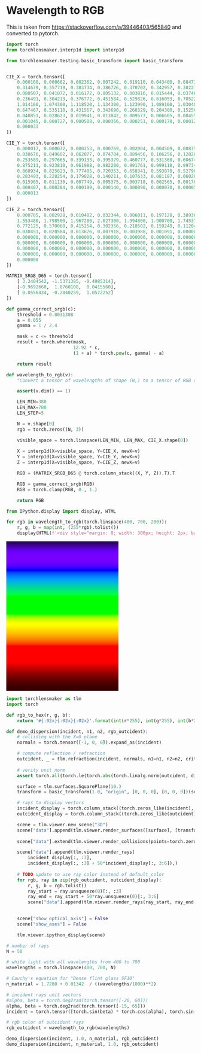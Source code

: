 # Wavelength to RGB

This is taken from https://stackoverflow.com/a/39446403/565840 and converted to pytorch.


```python
import torch
from torchlensmaker.interp1d import interp1d

from torchlensmaker.testing.basic_transform import basic_transform


CIE_X = torch.tensor([
    0.000160, 0.000662, 0.002362, 0.007242, 0.019110, 0.043400, 0.084736, 0.140638, 0.204492, 0.264737,
    0.314679, 0.357719, 0.383734, 0.386726, 0.370702, 0.342957, 0.302273, 0.254085, 0.195618, 0.132349,
    0.080507, 0.041072, 0.016172, 0.005132, 0.003816, 0.015444, 0.037465, 0.071358, 0.117749, 0.172953,
    0.236491, 0.304213, 0.376772, 0.451584, 0.529826, 0.616053, 0.705224, 0.793832, 0.878655, 0.951162,
    1.014160, 1.074300, 1.118520, 1.134300, 1.123990, 1.089100, 1.030480, 0.950740, 0.856297, 0.754930,
    0.647467, 0.535110, 0.431567, 0.343690, 0.268329, 0.204300, 0.152568, 0.112210, 0.081261, 0.057930,
    0.040851, 0.028623, 0.019941, 0.013842, 0.009577, 0.006605, 0.004553, 0.003145, 0.002175, 0.001506,
    0.001045, 0.000727, 0.000508, 0.000356, 0.000251, 0.000178, 0.000126, 0.000090, 0.000065, 0.000046,
    0.000033
])

CIE_Y = torch.tensor([
    0.000017, 0.000072, 0.000253, 0.000769, 0.002004, 0.004509, 0.008756, 0.014456, 0.021391, 0.029497,
    0.038676, 0.049602, 0.062077, 0.074704, 0.089456, 0.106256, 0.128201, 0.152761, 0.185190, 0.219940,
    0.253589, 0.297665, 0.339133, 0.395379, 0.460777, 0.531360, 0.606741, 0.685660, 0.761757, 0.823330,
    0.875211, 0.923810, 0.961988, 0.982200, 0.991761, 0.999110, 0.997340, 0.982380, 0.955552, 0.915175,
    0.868934, 0.825623, 0.777405, 0.720353, 0.658341, 0.593878, 0.527963, 0.461834, 0.398057, 0.339554,
    0.283493, 0.228254, 0.179828, 0.140211, 0.107633, 0.081187, 0.060281, 0.044096, 0.031800, 0.022602,
    0.015905, 0.011130, 0.007749, 0.005375, 0.003718, 0.002565, 0.001768, 0.001222, 0.000846, 0.000586,
    0.000407, 0.000284, 0.000199, 0.000140, 0.000098, 0.000070, 0.000050, 0.000036, 0.000025, 0.000018,
    0.000013
])

CIE_Z = torch.tensor([
    0.000705, 0.002928, 0.010482, 0.032344, 0.086011, 0.197120, 0.389366, 0.656760, 0.972542, 1.282500,
    1.553480, 1.798500, 1.967280, 2.027300, 1.994800, 1.900700, 1.745370, 1.554900, 1.317560, 1.030200,
    0.772125, 0.570060, 0.415254, 0.302356, 0.218502, 0.159249, 0.112044, 0.082248, 0.060709, 0.043050,
    0.030451, 0.020584, 0.013676, 0.007918, 0.003988, 0.001091, 0.000000, 0.000000, 0.000000, 0.000000,
    0.000000, 0.000000, 0.000000, 0.000000, 0.000000, 0.000000, 0.000000, 0.000000, 0.000000, 0.000000,
    0.000000, 0.000000, 0.000000, 0.000000, 0.000000, 0.000000, 0.000000, 0.000000, 0.000000, 0.000000,
    0.000000, 0.000000, 0.000000, 0.000000, 0.000000, 0.000000, 0.000000, 0.000000, 0.000000, 0.000000,
    0.000000, 0.000000, 0.000000, 0.000000, 0.000000, 0.000000, 0.000000, 0.000000, 0.000000, 0.000000,
    0.000000
])

MATRIX_SRGB_D65 = torch.tensor([
    [ 3.2404542, -1.5371385, -0.4985314],
    [-0.9692660,  1.8760108,  0.0415560],
    [ 0.0556434, -0.2040259,  1.0572252]
])

def gamma_correct_srgb(c):
    threshold = 0.0031308
    a = 0.055
    gamma = 1 / 2.4

    mask = c <= threshold
    result = torch.where(mask, 
                         12.92 * c, 
                         (1 + a) * torch.pow(c, gamma) - a)

    return result

def wavelength_to_rgb(v):
    "Convert a tensor of wavelengths of shape (N,) to a tensor of RGB colors of shape (N, 3)"

    assert(v.dim() == 1)

    LEN_MIN=380
    LEN_MAX=780
    LEN_STEP=5

    N = v.shape[0]
    rgb = torch.zeros((N, 3))

    visible_space = torch.linspace(LEN_MIN, LEN_MAX, CIE_X.shape[0])
    
    X = interp1d(X=visible_space, Y=CIE_X, newX=v)
    Y = interp1d(X=visible_space, Y=CIE_Y, newX=v)
    Z = interp1d(X=visible_space, Y=CIE_Z, newX=v)

    RGB = (MATRIX_SRGB_D65 @ torch.column_stack((X, Y, Z)).T).T

    RGB = gamma_correct_srgb(RGB)
    RGB = torch.clamp(RGB, 0., 1.)

    return RGB

```


```python
from IPython.display import display, HTML

for rgb in wavelength_to_rgb(torch.linspace(400, 700, 200)):
    r, g, b = map(int, (255*rgb).tolist())
    display(HTML(f'<div style="margin: 0; width: 300px; height: 2px; background: rgb({r} {g} {b})"></div>'))
```


<div style="margin: 0; width: 300px; height: 2px; background: rgb(33 0 85)"></div>



<div style="margin: 0; width: 300px; height: 2px; background: rgb(40 0 99)"></div>



<div style="margin: 0; width: 300px; height: 2px; background: rgb(46 0 112)"></div>



<div style="margin: 0; width: 300px; height: 2px; background: rgb(51 0 123)"></div>



<div style="margin: 0; width: 300px; height: 2px; background: rgb(57 0 137)"></div>



<div style="margin: 0; width: 300px; height: 2px; background: rgb(64 0 151)"></div>



<div style="margin: 0; width: 300px; height: 2px; background: rgb(69 0 164)"></div>



<div style="margin: 0; width: 300px; height: 2px; background: rgb(75 0 178)"></div>



<div style="margin: 0; width: 300px; height: 2px; background: rgb(81 0 192)"></div>



<div style="margin: 0; width: 300px; height: 2px; background: rgb(86 0 206)"></div>



<div style="margin: 0; width: 300px; height: 2px; background: rgb(91 0 218)"></div>



<div style="margin: 0; width: 300px; height: 2px; background: rgb(96 0 231)"></div>



<div style="margin: 0; width: 300px; height: 2px; background: rgb(100 0 244)"></div>



<div style="margin: 0; width: 300px; height: 2px; background: rgb(105 0 255)"></div>



<div style="margin: 0; width: 300px; height: 2px; background: rgb(108 0 255)"></div>



<div style="margin: 0; width: 300px; height: 2px; background: rgb(111 0 255)"></div>



<div style="margin: 0; width: 300px; height: 2px; background: rgb(113 0 255)"></div>



<div style="margin: 0; width: 300px; height: 2px; background: rgb(116 0 255)"></div>



<div style="margin: 0; width: 300px; height: 2px; background: rgb(117 0 255)"></div>



<div style="margin: 0; width: 300px; height: 2px; background: rgb(118 0 255)"></div>



<div style="margin: 0; width: 300px; height: 2px; background: rgb(119 0 255)"></div>



<div style="margin: 0; width: 300px; height: 2px; background: rgb(119 0 255)"></div>



<div style="margin: 0; width: 300px; height: 2px; background: rgb(119 0 255)"></div>



<div style="margin: 0; width: 300px; height: 2px; background: rgb(119 0 255)"></div>



<div style="margin: 0; width: 300px; height: 2px; background: rgb(118 0 255)"></div>



<div style="margin: 0; width: 300px; height: 2px; background: rgb(116 0 255)"></div>



<div style="margin: 0; width: 300px; height: 2px; background: rgb(114 0 255)"></div>



<div style="margin: 0; width: 300px; height: 2px; background: rgb(111 0 255)"></div>



<div style="margin: 0; width: 300px; height: 2px; background: rgb(107 0 255)"></div>



<div style="margin: 0; width: 300px; height: 2px; background: rgb(103 0 255)"></div>



<div style="margin: 0; width: 300px; height: 2px; background: rgb(99 0 255)"></div>



<div style="margin: 0; width: 300px; height: 2px; background: rgb(92 0 255)"></div>



<div style="margin: 0; width: 300px; height: 2px; background: rgb(84 0 255)"></div>



<div style="margin: 0; width: 300px; height: 2px; background: rgb(75 0 255)"></div>



<div style="margin: 0; width: 300px; height: 2px; background: rgb(64 0 255)"></div>



<div style="margin: 0; width: 300px; height: 2px; background: rgb(49 0 255)"></div>



<div style="margin: 0; width: 300px; height: 2px; background: rgb(26 0 255)"></div>



<div style="margin: 0; width: 300px; height: 2px; background: rgb(0 0 255)"></div>



<div style="margin: 0; width: 300px; height: 2px; background: rgb(0 0 255)"></div>



<div style="margin: 0; width: 300px; height: 2px; background: rgb(0 7 255)"></div>



<div style="margin: 0; width: 300px; height: 2px; background: rgb(0 43 255)"></div>



<div style="margin: 0; width: 300px; height: 2px; background: rgb(0 63 255)"></div>



<div style="margin: 0; width: 300px; height: 2px; background: rgb(0 78 255)"></div>



<div style="margin: 0; width: 300px; height: 2px; background: rgb(0 89 255)"></div>



<div style="margin: 0; width: 300px; height: 2px; background: rgb(0 102 255)"></div>



<div style="margin: 0; width: 300px; height: 2px; background: rgb(0 113 255)"></div>



<div style="margin: 0; width: 300px; height: 2px; background: rgb(0 123 255)"></div>



<div style="margin: 0; width: 300px; height: 2px; background: rgb(0 132 255)"></div>



<div style="margin: 0; width: 300px; height: 2px; background: rgb(0 141 255)"></div>



<div style="margin: 0; width: 300px; height: 2px; background: rgb(0 149 255)"></div>



<div style="margin: 0; width: 300px; height: 2px; background: rgb(0 156 255)"></div>



<div style="margin: 0; width: 300px; height: 2px; background: rgb(0 162 248)"></div>



<div style="margin: 0; width: 300px; height: 2px; background: rgb(0 169 238)"></div>



<div style="margin: 0; width: 300px; height: 2px; background: rgb(0 174 227)"></div>



<div style="margin: 0; width: 300px; height: 2px; background: rgb(0 180 218)"></div>



<div style="margin: 0; width: 300px; height: 2px; background: rgb(0 186 209)"></div>



<div style="margin: 0; width: 300px; height: 2px; background: rgb(0 192 198)"></div>



<div style="margin: 0; width: 300px; height: 2px; background: rgb(0 197 189)"></div>



<div style="margin: 0; width: 300px; height: 2px; background: rgb(0 201 180)"></div>



<div style="margin: 0; width: 300px; height: 2px; background: rgb(0 206 171)"></div>



<div style="margin: 0; width: 300px; height: 2px; background: rgb(0 210 161)"></div>



<div style="margin: 0; width: 300px; height: 2px; background: rgb(0 215 153)"></div>



<div style="margin: 0; width: 300px; height: 2px; background: rgb(0 219 144)"></div>



<div style="margin: 0; width: 300px; height: 2px; background: rgb(0 224 134)"></div>



<div style="margin: 0; width: 300px; height: 2px; background: rgb(0 229 126)"></div>



<div style="margin: 0; width: 300px; height: 2px; background: rgb(0 233 117)"></div>



<div style="margin: 0; width: 300px; height: 2px; background: rgb(0 238 107)"></div>



<div style="margin: 0; width: 300px; height: 2px; background: rgb(0 242 97)"></div>



<div style="margin: 0; width: 300px; height: 2px; background: rgb(0 246 88)"></div>



<div style="margin: 0; width: 300px; height: 2px; background: rgb(0 251 77)"></div>



<div style="margin: 0; width: 300px; height: 2px; background: rgb(0 255 65)"></div>



<div style="margin: 0; width: 300px; height: 2px; background: rgb(0 255 52)"></div>



<div style="margin: 0; width: 300px; height: 2px; background: rgb(0 255 33)"></div>



<div style="margin: 0; width: 300px; height: 2px; background: rgb(0 255 0)"></div>



<div style="margin: 0; width: 300px; height: 2px; background: rgb(0 255 0)"></div>



<div style="margin: 0; width: 300px; height: 2px; background: rgb(0 255 0)"></div>



<div style="margin: 0; width: 300px; height: 2px; background: rgb(0 255 0)"></div>



<div style="margin: 0; width: 300px; height: 2px; background: rgb(0 255 0)"></div>



<div style="margin: 0; width: 300px; height: 2px; background: rgb(0 255 0)"></div>



<div style="margin: 0; width: 300px; height: 2px; background: rgb(0 255 0)"></div>



<div style="margin: 0; width: 300px; height: 2px; background: rgb(0 255 0)"></div>



<div style="margin: 0; width: 300px; height: 2px; background: rgb(0 255 0)"></div>



<div style="margin: 0; width: 300px; height: 2px; background: rgb(0 255 0)"></div>



<div style="margin: 0; width: 300px; height: 2px; background: rgb(0 255 0)"></div>



<div style="margin: 0; width: 300px; height: 2px; background: rgb(0 255 0)"></div>



<div style="margin: 0; width: 300px; height: 2px; background: rgb(0 255 0)"></div>



<div style="margin: 0; width: 300px; height: 2px; background: rgb(0 255 0)"></div>



<div style="margin: 0; width: 300px; height: 2px; background: rgb(0 255 0)"></div>



<div style="margin: 0; width: 300px; height: 2px; background: rgb(0 255 0)"></div>



<div style="margin: 0; width: 300px; height: 2px; background: rgb(0 255 0)"></div>



<div style="margin: 0; width: 300px; height: 2px; background: rgb(0 255 0)"></div>



<div style="margin: 0; width: 300px; height: 2px; background: rgb(0 255 0)"></div>



<div style="margin: 0; width: 300px; height: 2px; background: rgb(0 255 0)"></div>



<div style="margin: 0; width: 300px; height: 2px; background: rgb(0 255 0)"></div>



<div style="margin: 0; width: 300px; height: 2px; background: rgb(0 255 0)"></div>



<div style="margin: 0; width: 300px; height: 2px; background: rgb(0 255 0)"></div>



<div style="margin: 0; width: 300px; height: 2px; background: rgb(0 255 0)"></div>



<div style="margin: 0; width: 300px; height: 2px; background: rgb(23 255 0)"></div>



<div style="margin: 0; width: 300px; height: 2px; background: rgb(80 255 0)"></div>



<div style="margin: 0; width: 300px; height: 2px; background: rgb(109 255 0)"></div>



<div style="margin: 0; width: 300px; height: 2px; background: rgb(132 255 0)"></div>



<div style="margin: 0; width: 300px; height: 2px; background: rgb(151 255 0)"></div>



<div style="margin: 0; width: 300px; height: 2px; background: rgb(168 255 0)"></div>



<div style="margin: 0; width: 300px; height: 2px; background: rgb(183 255 0)"></div>



<div style="margin: 0; width: 300px; height: 2px; background: rgb(197 255 0)"></div>



<div style="margin: 0; width: 300px; height: 2px; background: rgb(211 255 0)"></div>



<div style="margin: 0; width: 300px; height: 2px; background: rgb(223 255 0)"></div>



<div style="margin: 0; width: 300px; height: 2px; background: rgb(235 255 0)"></div>



<div style="margin: 0; width: 300px; height: 2px; background: rgb(246 255 0)"></div>



<div style="margin: 0; width: 300px; height: 2px; background: rgb(255 255 0)"></div>



<div style="margin: 0; width: 300px; height: 2px; background: rgb(255 255 0)"></div>



<div style="margin: 0; width: 300px; height: 2px; background: rgb(255 255 0)"></div>



<div style="margin: 0; width: 300px; height: 2px; background: rgb(255 251 0)"></div>



<div style="margin: 0; width: 300px; height: 2px; background: rgb(255 247 0)"></div>



<div style="margin: 0; width: 300px; height: 2px; background: rgb(255 241 0)"></div>



<div style="margin: 0; width: 300px; height: 2px; background: rgb(255 236 0)"></div>



<div style="margin: 0; width: 300px; height: 2px; background: rgb(255 230 0)"></div>



<div style="margin: 0; width: 300px; height: 2px; background: rgb(255 225 0)"></div>



<div style="margin: 0; width: 300px; height: 2px; background: rgb(255 219 0)"></div>



<div style="margin: 0; width: 300px; height: 2px; background: rgb(255 212 0)"></div>



<div style="margin: 0; width: 300px; height: 2px; background: rgb(255 206 0)"></div>



<div style="margin: 0; width: 300px; height: 2px; background: rgb(255 200 0)"></div>



<div style="margin: 0; width: 300px; height: 2px; background: rgb(255 193 0)"></div>



<div style="margin: 0; width: 300px; height: 2px; background: rgb(255 186 0)"></div>



<div style="margin: 0; width: 300px; height: 2px; background: rgb(255 179 0)"></div>



<div style="margin: 0; width: 300px; height: 2px; background: rgb(255 172 0)"></div>



<div style="margin: 0; width: 300px; height: 2px; background: rgb(255 164 0)"></div>



<div style="margin: 0; width: 300px; height: 2px; background: rgb(255 157 0)"></div>



<div style="margin: 0; width: 300px; height: 2px; background: rgb(255 149 0)"></div>



<div style="margin: 0; width: 300px; height: 2px; background: rgb(255 140 0)"></div>



<div style="margin: 0; width: 300px; height: 2px; background: rgb(255 132 0)"></div>



<div style="margin: 0; width: 300px; height: 2px; background: rgb(255 123 0)"></div>



<div style="margin: 0; width: 300px; height: 2px; background: rgb(255 113 0)"></div>



<div style="margin: 0; width: 300px; height: 2px; background: rgb(255 103 0)"></div>



<div style="margin: 0; width: 300px; height: 2px; background: rgb(255 93 0)"></div>



<div style="margin: 0; width: 300px; height: 2px; background: rgb(255 81 0)"></div>



<div style="margin: 0; width: 300px; height: 2px; background: rgb(255 68 0)"></div>



<div style="margin: 0; width: 300px; height: 2px; background: rgb(255 54 0)"></div>



<div style="margin: 0; width: 300px; height: 2px; background: rgb(255 36 0)"></div>



<div style="margin: 0; width: 300px; height: 2px; background: rgb(255 0 0)"></div>



<div style="margin: 0; width: 300px; height: 2px; background: rgb(255 0 0)"></div>



<div style="margin: 0; width: 300px; height: 2px; background: rgb(255 0 0)"></div>



<div style="margin: 0; width: 300px; height: 2px; background: rgb(255 0 0)"></div>



<div style="margin: 0; width: 300px; height: 2px; background: rgb(255 0 0)"></div>



<div style="margin: 0; width: 300px; height: 2px; background: rgb(255 0 0)"></div>



<div style="margin: 0; width: 300px; height: 2px; background: rgb(255 0 0)"></div>



<div style="margin: 0; width: 300px; height: 2px; background: rgb(255 0 0)"></div>



<div style="margin: 0; width: 300px; height: 2px; background: rgb(255 0 0)"></div>



<div style="margin: 0; width: 300px; height: 2px; background: rgb(255 0 0)"></div>



<div style="margin: 0; width: 300px; height: 2px; background: rgb(255 0 0)"></div>



<div style="margin: 0; width: 300px; height: 2px; background: rgb(255 0 0)"></div>



<div style="margin: 0; width: 300px; height: 2px; background: rgb(255 0 0)"></div>



<div style="margin: 0; width: 300px; height: 2px; background: rgb(255 0 0)"></div>



<div style="margin: 0; width: 300px; height: 2px; background: rgb(255 0 0)"></div>



<div style="margin: 0; width: 300px; height: 2px; background: rgb(255 0 0)"></div>



<div style="margin: 0; width: 300px; height: 2px; background: rgb(255 0 0)"></div>



<div style="margin: 0; width: 300px; height: 2px; background: rgb(255 0 0)"></div>



<div style="margin: 0; width: 300px; height: 2px; background: rgb(255 0 0)"></div>



<div style="margin: 0; width: 300px; height: 2px; background: rgb(255 0 0)"></div>



<div style="margin: 0; width: 300px; height: 2px; background: rgb(255 0 0)"></div>



<div style="margin: 0; width: 300px; height: 2px; background: rgb(255 0 0)"></div>



<div style="margin: 0; width: 300px; height: 2px; background: rgb(255 0 0)"></div>



<div style="margin: 0; width: 300px; height: 2px; background: rgb(247 0 0)"></div>



<div style="margin: 0; width: 300px; height: 2px; background: rgb(239 0 0)"></div>



<div style="margin: 0; width: 300px; height: 2px; background: rgb(232 0 0)"></div>



<div style="margin: 0; width: 300px; height: 2px; background: rgb(224 0 0)"></div>



<div style="margin: 0; width: 300px; height: 2px; background: rgb(217 0 0)"></div>



<div style="margin: 0; width: 300px; height: 2px; background: rgb(210 0 0)"></div>



<div style="margin: 0; width: 300px; height: 2px; background: rgb(202 0 0)"></div>



<div style="margin: 0; width: 300px; height: 2px; background: rgb(194 0 0)"></div>



<div style="margin: 0; width: 300px; height: 2px; background: rgb(187 0 0)"></div>



<div style="margin: 0; width: 300px; height: 2px; background: rgb(180 0 0)"></div>



<div style="margin: 0; width: 300px; height: 2px; background: rgb(173 0 0)"></div>



<div style="margin: 0; width: 300px; height: 2px; background: rgb(166 0 0)"></div>



<div style="margin: 0; width: 300px; height: 2px; background: rgb(160 0 0)"></div>



<div style="margin: 0; width: 300px; height: 2px; background: rgb(153 0 0)"></div>



<div style="margin: 0; width: 300px; height: 2px; background: rgb(146 0 0)"></div>



<div style="margin: 0; width: 300px; height: 2px; background: rgb(140 0 0)"></div>



<div style="margin: 0; width: 300px; height: 2px; background: rgb(134 0 0)"></div>



<div style="margin: 0; width: 300px; height: 2px; background: rgb(128 0 0)"></div>



<div style="margin: 0; width: 300px; height: 2px; background: rgb(122 0 0)"></div>



<div style="margin: 0; width: 300px; height: 2px; background: rgb(117 0 0)"></div>



<div style="margin: 0; width: 300px; height: 2px; background: rgb(111 0 0)"></div>



<div style="margin: 0; width: 300px; height: 2px; background: rgb(106 0 0)"></div>



<div style="margin: 0; width: 300px; height: 2px; background: rgb(101 0 0)"></div>



<div style="margin: 0; width: 300px; height: 2px; background: rgb(96 0 0)"></div>



<div style="margin: 0; width: 300px; height: 2px; background: rgb(91 0 0)"></div>



<div style="margin: 0; width: 300px; height: 2px; background: rgb(87 0 0)"></div>



<div style="margin: 0; width: 300px; height: 2px; background: rgb(82 0 0)"></div>



<div style="margin: 0; width: 300px; height: 2px; background: rgb(77 0 0)"></div>



<div style="margin: 0; width: 300px; height: 2px; background: rgb(74 0 0)"></div>



<div style="margin: 0; width: 300px; height: 2px; background: rgb(70 0 0)"></div>



<div style="margin: 0; width: 300px; height: 2px; background: rgb(66 0 0)"></div>



<div style="margin: 0; width: 300px; height: 2px; background: rgb(62 0 0)"></div>



<div style="margin: 0; width: 300px; height: 2px; background: rgb(59 0 0)"></div>



<div style="margin: 0; width: 300px; height: 2px; background: rgb(56 0 0)"></div>



<div style="margin: 0; width: 300px; height: 2px; background: rgb(52 0 0)"></div>



<div style="margin: 0; width: 300px; height: 2px; background: rgb(50 0 0)"></div>



<div style="margin: 0; width: 300px; height: 2px; background: rgb(47 0 0)"></div>



<div style="margin: 0; width: 300px; height: 2px; background: rgb(44 0 0)"></div>



```python
import torchlensmaker as tlm
import torch

def rgb_to_hex(r, g, b):
    return '#{:02x}{:02x}{:02x}'.format(int(r*255), int(g*255), int(b*255))

def demo_dispersion(incident, n1, n2, rgb_outcident):
    # colliding with the X=0 plane
    normals = torch.tensor([-1, 0, 0]).expand_as(incident)

    # compute reflection / refraction
    outcident, _ = tlm.refraction(incident, normals, n1=n1, n2=n2, critical_angle="reflect")
    
    # verity unit norm
    assert torch.all(torch.le(torch.abs(torch.linalg.norm(outcident, dim=1) - 1.0), 1e-5))

    surface = tlm.surfaces.SquarePlane(10.)
    transform = basic_transform(1.0, "origin", [0, 0, 0], [0, 0, 0])(surface)

    # rays to display vectors
    incident_display = torch.column_stack((torch.zeros_like(incident), -incident))
    outcident_display = torch.column_stack((torch.zeros_like(outcident), outcident))

    scene = tlm.viewer.new_scene("3D")
    scene["data"].append(tlm.viewer.render_surfaces([surface], [transform], dim=3))
    
    scene["data"].extend(tlm.viewer.render_collisions(points=torch.zeros((1, 3)), normals=[normals[0, :]]))

    scene["data"].append(tlm.viewer.render_rays(
        incident_display[:, :3],
        incident_display[:, :3] + 50*incident_display[:, 3:6]),)
    
    # TODO update to use ray color instead of default_color
    for rgb, ray in zip(rgb_outcident, outcident_display):
        r, g, b = rgb.tolist()
        ray_start = ray.unsqueeze(0)[:, :3]
        ray_end = ray_start + 50*ray.unsqueeze(0)[:, 3:6]
        scene["data"].append(tlm.viewer.render_rays(ray_start, ray_end, default_color=rgb_to_hex(r, g, b)))
        

    scene["show_optical_axis"] = False
    scene["show_axes"] = False

    tlm.viewer.ipython_display(scene)

# number of rays
N = 50

# white light with all wavelengths from 400 to 700
wavelengths = torch.linspace(400, 700, N)

# Cauchy's equation for "Dense flint glass SF10"
n_material = 1.7280 + 0.01342  / ((wavelengths/1000)**2)

# incident rays unit vectors
#alpha, beta = torch.deg2rad(torch.tensor([-20, 60]))
alpha, beta = torch.deg2rad(torch.tensor([-15, 65]))
incident = torch.tensor([torch.sin(beta) * torch.cos(alpha), torch.sin(beta) * torch.sin(alpha), torch.cos(beta)]).expand((N, -1))

# rgb color of outcident rays
rgb_outcident = wavelength_to_rgb(wavelengths)

demo_dispersion(incident, 1.0, n_material, rgb_outcident)
demo_dispersion(incident, n_material, 1.0, rgb_outcident)
```


<div data-jp-suppress-context-menu id='tlmviewer-d387c75d' class='tlmviewer' style='width: 100%; aspect-ratio: 16 / 9;'></div><script type='module'>async function importtlm() {
    try {
        return await import("/tlmviewer.js");
    } catch (error) {
        console.log("error", error);
        return await import("/files/test_notebooks/tlmviewer.js");
    }
}

const module = await importtlm();
const tlmviewer = module.tlmviewer;

const data = '{"mode": "3D", "camera": "orthographic", "data": [{"type": "surfaces", "data": [{"matrix": [[1.0, 0.0, 0.0, 0.0], [0.0, 1.0, 0.0, 0.0], [0.0, 0.0, 1.0, 0.0], [0.0, 0.0, 0.0, 1.0]], "samples": [[0.0, 0.0], [0.0, 0.0714249238371849], [0.0, 0.1428498476743698], [0.0, 0.21427476406097412], [0.0, 0.2856996953487396], [0.0, 0.3571246266365051], [0.0, 0.42854952812194824], [0.0, 0.49997445940971375], [0.0, 0.5713993906974792], [0.0, 0.6428242921829224], [0.0, 0.7142492532730103], [0.0, 0.7856741547584534], [0.0, 0.8570990562438965], [0.0, 0.9285240173339844], [0.0, 0.9999489188194275], [0.0, 1.0713738203048706], [0.0, 1.1427987813949585], [0.0, 1.2142237424850464], [0.0, 1.2856485843658447], [0.0, 1.3570735454559326], [0.0, 1.4284985065460205], [0.0, 1.4999233484268188], [0.0, 1.5713483095169067], [0.0, 1.6427732706069946], [0.0, 1.714198112487793], [0.0, 1.7856230735778809], [0.0, 1.8570480346679688], [0.0, 1.9284729957580566], [0.0, 1.999897837638855], [0.0, 2.0713226795196533], [0.0, 2.142747640609741], [0.0, 2.214172601699829], [0.0, 2.285597562789917], [0.0, 2.357022523880005], [0.0, 2.4284474849700928], [0.0, 2.4998724460601807], [0.0, 2.5712971687316895], [0.0, 2.6427221298217773], [0.0, 2.7141470909118652], [0.0, 2.785572052001953], [0.0, 2.856997013092041], [0.0, 2.928421974182129], [0.0, 2.9998466968536377], [0.0, 3.0712716579437256], [0.0, 3.1426966190338135], [0.0, 3.2141215801239014], [0.0, 3.2855465412139893], [0.0, 3.356971502304077], [0.0, 3.428396224975586], [0.0, 3.499821186065674], [0.0, 3.57124662399292], [0.0, 3.642671585083008], [0.0, 3.7140963077545166], [0.0, 3.7855212688446045], [0.0, 3.8569462299346924], [0.0, 3.9283711910247803], [0.0, 3.999796152114868], [0.0, 4.071220874786377], [0.0, 4.142645835876465], [0.0, 4.214070796966553], [0.0, 4.285495758056641], [0.0, 4.3569207191467285], [0.0, 4.428345680236816], [0.0, 4.499770641326904], [0.0, 4.571195602416992], [0.0, 4.64262056350708], [0.0, 4.714045524597168], [0.0, 4.785470008850098], [0.0, 4.8568949699401855], [0.0, 4.928319931030273], [0.0, 4.999744892120361], [0.0, 5.071169853210449], [0.0, 5.142594814300537], [0.0, 5.214019775390625], [0.0, 5.285444736480713], [0.0, 5.356869697570801], [0.0, 5.428294658660889], [0.0, 5.499719619750977], [0.0, 5.5711445808410645], [0.0, 5.642569541931152], [0.0, 5.713994026184082], [0.0, 5.78541898727417], [0.0, 5.856843948364258], [0.0, 5.928268909454346], [0.0, 5.999693870544434], [0.0, 6.0711188316345215], [0.0, 6.142543792724609], [0.0, 6.213968753814697], [0.0, 6.285393714904785], [0.0, 6.356818675994873], [0.0, 6.428243637084961], [0.0, 6.499668598175049], [0.0, 6.571093559265137], [0.0, 6.642518043518066], [0.0, 6.713943004608154], [0.0, 6.785367965698242], [0.0, 6.85679292678833], [0.0, 6.928217887878418], [0.0, 6.999642848968506], [0.0, 7.071067810058594]], "clip_planes": [[0.0, -1.0, 0.0, 5.0], [0.0, 1.0, 0.0, 5.0], [0.0, 0.0, -1.0, 5.0], [0.0, 0.0, 1.0, 5.0]]}]}, {"type": "points", "data": [[0.0, 0.0, 0.0]], "color": "#ff0000"}, {"type": "arrows", "data": [[-1, 0, 0, 0.0, 0.0, 0.0, 1.0]]}, {"type": "rays", "points": [[0.0, 0.0, 0.0, -43.771305084228516, 11.728486061096191, -21.13091278076172], [0.0, 0.0, 0.0, -43.771305084228516, 11.728486061096191, -21.13091278076172], [0.0, 0.0, 0.0, -43.771305084228516, 11.728486061096191, -21.13091278076172], [0.0, 0.0, 0.0, -43.771305084228516, 11.728486061096191, -21.13091278076172], [0.0, 0.0, 0.0, -43.771305084228516, 11.728486061096191, -21.13091278076172], [0.0, 0.0, 0.0, -43.771305084228516, 11.728486061096191, -21.13091278076172], [0.0, 0.0, 0.0, -43.771305084228516, 11.728486061096191, -21.13091278076172], [0.0, 0.0, 0.0, -43.771305084228516, 11.728486061096191, -21.13091278076172], [0.0, 0.0, 0.0, -43.771305084228516, 11.728486061096191, -21.13091278076172], [0.0, 0.0, 0.0, -43.771305084228516, 11.728486061096191, -21.13091278076172], [0.0, 0.0, 0.0, -43.771305084228516, 11.728486061096191, -21.13091278076172], [0.0, 0.0, 0.0, -43.771305084228516, 11.728486061096191, -21.13091278076172], [0.0, 0.0, 0.0, -43.771305084228516, 11.728486061096191, -21.13091278076172], [0.0, 0.0, 0.0, -43.771305084228516, 11.728486061096191, -21.13091278076172], [0.0, 0.0, 0.0, -43.771305084228516, 11.728486061096191, -21.13091278076172], [0.0, 0.0, 0.0, -43.771305084228516, 11.728486061096191, -21.13091278076172], [0.0, 0.0, 0.0, -43.771305084228516, 11.728486061096191, -21.13091278076172], [0.0, 0.0, 0.0, -43.771305084228516, 11.728486061096191, -21.13091278076172], [0.0, 0.0, 0.0, -43.771305084228516, 11.728486061096191, -21.13091278076172], [0.0, 0.0, 0.0, -43.771305084228516, 11.728486061096191, -21.13091278076172], [0.0, 0.0, 0.0, -43.771305084228516, 11.728486061096191, -21.13091278076172], [0.0, 0.0, 0.0, -43.771305084228516, 11.728486061096191, -21.13091278076172], [0.0, 0.0, 0.0, -43.771305084228516, 11.728486061096191, -21.13091278076172], [0.0, 0.0, 0.0, -43.771305084228516, 11.728486061096191, -21.13091278076172], [0.0, 0.0, 0.0, -43.771305084228516, 11.728486061096191, -21.13091278076172], [0.0, 0.0, 0.0, -43.771305084228516, 11.728486061096191, -21.13091278076172], [0.0, 0.0, 0.0, -43.771305084228516, 11.728486061096191, -21.13091278076172], [0.0, 0.0, 0.0, -43.771305084228516, 11.728486061096191, -21.13091278076172], [0.0, 0.0, 0.0, -43.771305084228516, 11.728486061096191, -21.13091278076172], [0.0, 0.0, 0.0, -43.771305084228516, 11.728486061096191, -21.13091278076172], [0.0, 0.0, 0.0, -43.771305084228516, 11.728486061096191, -21.13091278076172], [0.0, 0.0, 0.0, -43.771305084228516, 11.728486061096191, -21.13091278076172], [0.0, 0.0, 0.0, -43.771305084228516, 11.728486061096191, -21.13091278076172], [0.0, 0.0, 0.0, -43.771305084228516, 11.728486061096191, -21.13091278076172], [0.0, 0.0, 0.0, -43.771305084228516, 11.728486061096191, -21.13091278076172], [0.0, 0.0, 0.0, -43.771305084228516, 11.728486061096191, -21.13091278076172], [0.0, 0.0, 0.0, -43.771305084228516, 11.728486061096191, -21.13091278076172], [0.0, 0.0, 0.0, -43.771305084228516, 11.728486061096191, -21.13091278076172], [0.0, 0.0, 0.0, -43.771305084228516, 11.728486061096191, -21.13091278076172], [0.0, 0.0, 0.0, -43.771305084228516, 11.728486061096191, -21.13091278076172], [0.0, 0.0, 0.0, -43.771305084228516, 11.728486061096191, -21.13091278076172], [0.0, 0.0, 0.0, -43.771305084228516, 11.728486061096191, -21.13091278076172], [0.0, 0.0, 0.0, -43.771305084228516, 11.728486061096191, -21.13091278076172], [0.0, 0.0, 0.0, -43.771305084228516, 11.728486061096191, -21.13091278076172], [0.0, 0.0, 0.0, -43.771305084228516, 11.728486061096191, -21.13091278076172], [0.0, 0.0, 0.0, -43.771305084228516, 11.728486061096191, -21.13091278076172], [0.0, 0.0, 0.0, -43.771305084228516, 11.728486061096191, -21.13091278076172], [0.0, 0.0, 0.0, -43.771305084228516, 11.728486061096191, -21.13091278076172], [0.0, 0.0, 0.0, -43.771305084228516, 11.728486061096191, -21.13091278076172], [0.0, 0.0, 0.0, -43.771305084228516, 11.728486061096191, -21.13091278076172]], "color": "#ffa724", "variables": {}, "domain": {}}, {"type": "rays", "points": [[0.0, 0.0, 0.0, 48.188026428222656, -6.473121166229248, 11.662455558776855]], "color": "#210055", "variables": {}, "domain": {}}, {"type": "rays", "points": [[0.0, 0.0, 0.0, 48.18290328979492, -6.482099533081055, 11.678632736206055]], "color": "#3a008a", "variables": {}, "domain": {}}, {"type": "rays", "points": [[0.0, 0.0, 0.0, 48.177982330322266, -6.490705966949463, 11.694136619567871]], "color": "#5200c2", "variables": {}, "domain": {}}, {"type": "rays", "points": [[0.0, 0.0, 0.0, 48.173255920410156, -6.498956680297852, 11.709003448486328]], "color": "#6500f6", "variables": {}, "domain": {}}, {"type": "rays", "points": [[0.0, 0.0, 0.0, 48.16872024536133, -6.5068745613098145, 11.723268508911133]], "color": "#7200ff", "variables": {}, "domain": {}}, {"type": "rays", "points": [[0.0, 0.0, 0.0, 48.16436004638672, -6.514473915100098, 11.736960411071777]], "color": "#7700ff", "variables": {}, "domain": {}}, {"type": "rays", "points": [[0.0, 0.0, 0.0, 48.16016387939453, -6.521773338317871, 11.750110626220703]], "color": "#7500ff", "variables": {}, "domain": {}}, {"type": "rays", "points": [[0.0, 0.0, 0.0, 48.156131744384766, -6.528787136077881, 11.762747764587402]], "color": "#6a00ff", "variables": {}, "domain": {}}, {"type": "rays", "points": [[0.0, 0.0, 0.0, 48.15224838256836, -6.535530090332031, 11.774895668029785]], "color": "#5000ff", "variables": {}, "domain": {}}, {"type": "rays", "points": [[0.0, 0.0, 0.0, 48.14850616455078, -6.54201602935791, 11.786581993103027]], "color": "#0000ff", "variables": {}, "domain": {}}, {"type": "rays", "points": [[0.0, 0.0, 0.0, 48.14490509033203, -6.5482563972473145, 11.79782485961914]], "color": "#0038ff", "variables": {}, "domain": {}}, {"type": "rays", "points": [[0.0, 0.0, 0.0, 48.14143371582031, -6.55426549911499, 11.808650970458984]], "color": "#006dff", "variables": {}, "domain": {}}, {"type": "rays", "points": [[0.0, 0.0, 0.0, 48.138084411621094, -6.560053825378418, 11.819079399108887]], "color": "#0093ff", "variables": {}, "domain": {}}, {"type": "rays", "points": [[0.0, 0.0, 0.0, 48.13485336303711, -6.5656304359436035, 11.82912826538086]], "color": "#00ade6", "variables": {}, "domain": {}}, {"type": "rays", "points": [[0.0, 0.0, 0.0, 48.13174057006836, -6.57100772857666, 11.838814735412598]], "color": "#00c4be", "variables": {}, "domain": {}}, {"type": "rays", "points": [[0.0, 0.0, 0.0, 48.12873458862305, -6.576192378997803, 11.848155975341797]], "color": "#00d699", "variables": {}, "domain": {}}, {"type": "rays", "points": [[0.0, 0.0, 0.0, 48.125831604003906, -6.581196308135986, 11.857171058654785]], "color": "#00e975", "variables": {}, "domain": {}}, {"type": "rays", "points": [[0.0, 0.0, 0.0, 48.123023986816406, -6.586024761199951, 11.865870475769043]], "color": "#00fb4d", "variables": {}, "domain": {}}, {"type": "rays", "points": [[0.0, 0.0, 0.0, 48.12031555175781, -6.590688228607178, 11.874272346496582]], "color": "#00ff00", "variables": {}, "domain": {}}, {"type": "rays", "points": [[0.0, 0.0, 0.0, 48.11769485473633, -6.595192909240723, 11.8823881149292]], "color": "#00ff00", "variables": {}, "domain": {}}, {"type": "rays", "points": [[0.0, 0.0, 0.0, 48.11515808105469, -6.599544525146484, 11.890230178833008]], "color": "#00ff00", "variables": {}, "domain": {}}, {"type": "rays", "points": [[0.0, 0.0, 0.0, 48.112709045410156, -6.603753566741943, 11.897811889648438]], "color": "#00ff00", "variables": {}, "domain": {}}, {"type": "rays", "points": [[0.0, 0.0, 0.0, 48.11033630371094, -6.607822418212891, 11.905143737792969]], "color": "#00ff00", "variables": {}, "domain": {}}, {"type": "rays", "points": [[0.0, 0.0, 0.0, 48.10803985595703, -6.611758232116699, 11.912235260009766]], "color": "#00ff00", "variables": {}, "domain": {}}, {"type": "rays", "points": [[0.0, 0.0, 0.0, 48.10581588745117, -6.615568161010742, 11.919097900390625]], "color": "#3aff00", "variables": {}, "domain": {}}, {"type": "rays", "points": [[0.0, 0.0, 0.0, 48.103660583496094, -6.619255065917969, 11.925742149353027]], "color": "#a0ff00", "variables": {}, "domain": {}}, {"type": "rays", "points": [[0.0, 0.0, 0.0, 48.1015739440918, -6.622827053070068, 11.93217658996582]], "color": "#daff00", "variables": {}, "domain": {}}, {"type": "rays", "points": [[0.0, 0.0, 0.0, 48.099552154541016, -6.626286506652832, 11.938409805297852]], "color": "#ffff00", "variables": {}, "domain": {}}, {"type": "rays", "points": [[0.0, 0.0, 0.0, 48.097591400146484, -6.629639148712158, 11.944450378417969]], "color": "#fff300", "variables": {}, "domain": {}}, {"type": "rays", "points": [[0.0, 0.0, 0.0, 48.09568786621094, -6.632889270782471, 11.950304985046387]], "color": "#ffdc00", "variables": {}, "domain": {}}, {"type": "rays", "points": [[0.0, 0.0, 0.0, 48.093841552734375, -6.6360392570495605, 11.955981254577637]], "color": "#ffc200", "variables": {}, "domain": {}}, {"type": "rays", "points": [[0.0, 0.0, 0.0, 48.09204864501953, -6.639095306396484, 11.961487770080566]], "color": "#ffa500", "variables": {}, "domain": {}}, {"type": "rays", "points": [[0.0, 0.0, 0.0, 48.09031295776367, -6.642061233520508, 11.96683120727539]], "color": "#ff8400", "variables": {}, "domain": {}}, {"type": "rays", "points": [[0.0, 0.0, 0.0, 48.088623046875, -6.644938945770264, 11.972016334533691]], "color": "#ff5d00", "variables": {}, "domain": {}}, {"type": "rays", "points": [[0.0, 0.0, 0.0, 48.08698272705078, -6.647732734680176, 11.977048873901367]], "color": "#ff2200", "variables": {}, "domain": {}}, {"type": "rays", "points": [[0.0, 0.0, 0.0, 48.085391998291016, -6.650444984436035, 11.981935501098633]], "color": "#ff0000", "variables": {}, "domain": {}}, {"type": "rays", "points": [[0.0, 0.0, 0.0, 48.08384323120117, -6.653080940246582, 11.986682891845703]], "color": "#ff0000", "variables": {}, "domain": {}}, {"type": "rays", "points": [[0.0, 0.0, 0.0, 48.082340240478516, -6.655640125274658, 11.991294860839844]], "color": "#ff0000", "variables": {}, "domain": {}}, {"type": "rays", "points": [[0.0, 0.0, 0.0, 48.080875396728516, -6.658127784729004, 11.995777130126953]], "color": "#ff0000", "variables": {}, "domain": {}}, {"type": "rays", "points": [[0.0, 0.0, 0.0, 48.0794563293457, -6.660547256469727, 12.000136375427246]], "color": "#ff0000", "variables": {}, "domain": {}}, {"type": "rays", "points": [[0.0, 0.0, 0.0, 48.07807159423828, -6.662898540496826, 12.004372596740723]], "color": "#f30000", "variables": {}, "domain": {}}, {"type": "rays", "points": [[0.0, 0.0, 0.0, 48.076725006103516, -6.665185928344727, 12.008493423461914]], "color": "#d50000", "variables": {}, "domain": {}}, {"type": "rays", "points": [[0.0, 0.0, 0.0, 48.075416564941406, -6.6674113273620605, 12.012503623962402]], "color": "#b70000", "variables": {}, "domain": {}}, {"type": "rays", "points": [[0.0, 0.0, 0.0, 48.07414245605469, -6.669576644897461, 12.016403198242188]], "color": "#9c0000", "variables": {}, "domain": {}}, {"type": "rays", "points": [[0.0, 0.0, 0.0, 48.072898864746094, -6.671683311462402, 12.020200729370117]], "color": "#820000", "variables": {}, "domain": {}}, {"type": "rays", "points": [[0.0, 0.0, 0.0, 48.07168960571289, -6.673735618591309, 12.023897171020508]], "color": "#6b0000", "variables": {}, "domain": {}}, {"type": "rays", "points": [[0.0, 0.0, 0.0, 48.07051086425781, -6.675734519958496, 12.027497291564941]], "color": "#570000", "variables": {}, "domain": {}}, {"type": "rays", "points": [[0.0, 0.0, 0.0, 48.06936264038086, -6.677679061889648, 12.031002044677734]], "color": "#460000", "variables": {}, "domain": {}}, {"type": "rays", "points": [[0.0, 0.0, 0.0, 48.06824493408203, -6.679574489593506, 12.034418106079102]], "color": "#380000", "variables": {}, "domain": {}}, {"type": "rays", "points": [[0.0, 0.0, 0.0, 48.06715393066406, -6.681422233581543, 12.037745475769043]], "color": "#2c0000", "variables": {}, "domain": {}}], "show_optical_axis": false, "show_axes": false}';

tlmviewer.embed(document.getElementById("tlmviewer-d387c75d"), data);    
</script>



<div data-jp-suppress-context-menu id='tlmviewer-0fd6ab9d' class='tlmviewer' style='width: 100%; aspect-ratio: 16 / 9;'></div><script type='module'>async function importtlm() {
    try {
        return await import("/tlmviewer.js");
    } catch (error) {
        console.log("error", error);
        return await import("/files/test_notebooks/tlmviewer.js");
    }
}

const module = await importtlm();
const tlmviewer = module.tlmviewer;

const data = '{"mode": "3D", "camera": "orthographic", "data": [{"type": "surfaces", "data": [{"matrix": [[1.0, 0.0, 0.0, 0.0], [0.0, 1.0, 0.0, 0.0], [0.0, 0.0, 1.0, 0.0], [0.0, 0.0, 0.0, 1.0]], "samples": [[0.0, 0.0], [0.0, 0.0714249238371849], [0.0, 0.1428498476743698], [0.0, 0.21427476406097412], [0.0, 0.2856996953487396], [0.0, 0.3571246266365051], [0.0, 0.42854952812194824], [0.0, 0.49997445940971375], [0.0, 0.5713993906974792], [0.0, 0.6428242921829224], [0.0, 0.7142492532730103], [0.0, 0.7856741547584534], [0.0, 0.8570990562438965], [0.0, 0.9285240173339844], [0.0, 0.9999489188194275], [0.0, 1.0713738203048706], [0.0, 1.1427987813949585], [0.0, 1.2142237424850464], [0.0, 1.2856485843658447], [0.0, 1.3570735454559326], [0.0, 1.4284985065460205], [0.0, 1.4999233484268188], [0.0, 1.5713483095169067], [0.0, 1.6427732706069946], [0.0, 1.714198112487793], [0.0, 1.7856230735778809], [0.0, 1.8570480346679688], [0.0, 1.9284729957580566], [0.0, 1.999897837638855], [0.0, 2.0713226795196533], [0.0, 2.142747640609741], [0.0, 2.214172601699829], [0.0, 2.285597562789917], [0.0, 2.357022523880005], [0.0, 2.4284474849700928], [0.0, 2.4998724460601807], [0.0, 2.5712971687316895], [0.0, 2.6427221298217773], [0.0, 2.7141470909118652], [0.0, 2.785572052001953], [0.0, 2.856997013092041], [0.0, 2.928421974182129], [0.0, 2.9998466968536377], [0.0, 3.0712716579437256], [0.0, 3.1426966190338135], [0.0, 3.2141215801239014], [0.0, 3.2855465412139893], [0.0, 3.356971502304077], [0.0, 3.428396224975586], [0.0, 3.499821186065674], [0.0, 3.57124662399292], [0.0, 3.642671585083008], [0.0, 3.7140963077545166], [0.0, 3.7855212688446045], [0.0, 3.8569462299346924], [0.0, 3.9283711910247803], [0.0, 3.999796152114868], [0.0, 4.071220874786377], [0.0, 4.142645835876465], [0.0, 4.214070796966553], [0.0, 4.285495758056641], [0.0, 4.3569207191467285], [0.0, 4.428345680236816], [0.0, 4.499770641326904], [0.0, 4.571195602416992], [0.0, 4.64262056350708], [0.0, 4.714045524597168], [0.0, 4.785470008850098], [0.0, 4.8568949699401855], [0.0, 4.928319931030273], [0.0, 4.999744892120361], [0.0, 5.071169853210449], [0.0, 5.142594814300537], [0.0, 5.214019775390625], [0.0, 5.285444736480713], [0.0, 5.356869697570801], [0.0, 5.428294658660889], [0.0, 5.499719619750977], [0.0, 5.5711445808410645], [0.0, 5.642569541931152], [0.0, 5.713994026184082], [0.0, 5.78541898727417], [0.0, 5.856843948364258], [0.0, 5.928268909454346], [0.0, 5.999693870544434], [0.0, 6.0711188316345215], [0.0, 6.142543792724609], [0.0, 6.213968753814697], [0.0, 6.285393714904785], [0.0, 6.356818675994873], [0.0, 6.428243637084961], [0.0, 6.499668598175049], [0.0, 6.571093559265137], [0.0, 6.642518043518066], [0.0, 6.713943004608154], [0.0, 6.785367965698242], [0.0, 6.85679292678833], [0.0, 6.928217887878418], [0.0, 6.999642848968506], [0.0, 7.071067810058594]], "clip_planes": [[0.0, -1.0, 0.0, 5.0], [0.0, 1.0, 0.0, 5.0], [0.0, 0.0, -1.0, 5.0], [0.0, 0.0, 1.0, 5.0]]}]}, {"type": "points", "data": [[0.0, 0.0, 0.0]], "color": "#ff0000"}, {"type": "arrows", "data": [[-1, 0, 0, 0.0, 0.0, 0.0, 1.0]]}, {"type": "rays", "points": [[0.0, 0.0, 0.0, -43.771305084228516, 11.728486061096191, -21.13091278076172], [0.0, 0.0, 0.0, -43.771305084228516, 11.728486061096191, -21.13091278076172], [0.0, 0.0, 0.0, -43.771305084228516, 11.728486061096191, -21.13091278076172], [0.0, 0.0, 0.0, -43.771305084228516, 11.728486061096191, -21.13091278076172], [0.0, 0.0, 0.0, -43.771305084228516, 11.728486061096191, -21.13091278076172], [0.0, 0.0, 0.0, -43.771305084228516, 11.728486061096191, -21.13091278076172], [0.0, 0.0, 0.0, -43.771305084228516, 11.728486061096191, -21.13091278076172], [0.0, 0.0, 0.0, -43.771305084228516, 11.728486061096191, -21.13091278076172], [0.0, 0.0, 0.0, -43.771305084228516, 11.728486061096191, -21.13091278076172], [0.0, 0.0, 0.0, -43.771305084228516, 11.728486061096191, -21.13091278076172], [0.0, 0.0, 0.0, -43.771305084228516, 11.728486061096191, -21.13091278076172], [0.0, 0.0, 0.0, -43.771305084228516, 11.728486061096191, -21.13091278076172], [0.0, 0.0, 0.0, -43.771305084228516, 11.728486061096191, -21.13091278076172], [0.0, 0.0, 0.0, -43.771305084228516, 11.728486061096191, -21.13091278076172], [0.0, 0.0, 0.0, -43.771305084228516, 11.728486061096191, -21.13091278076172], [0.0, 0.0, 0.0, -43.771305084228516, 11.728486061096191, -21.13091278076172], [0.0, 0.0, 0.0, -43.771305084228516, 11.728486061096191, -21.13091278076172], [0.0, 0.0, 0.0, -43.771305084228516, 11.728486061096191, -21.13091278076172], [0.0, 0.0, 0.0, -43.771305084228516, 11.728486061096191, -21.13091278076172], [0.0, 0.0, 0.0, -43.771305084228516, 11.728486061096191, -21.13091278076172], [0.0, 0.0, 0.0, -43.771305084228516, 11.728486061096191, -21.13091278076172], [0.0, 0.0, 0.0, -43.771305084228516, 11.728486061096191, -21.13091278076172], [0.0, 0.0, 0.0, -43.771305084228516, 11.728486061096191, -21.13091278076172], [0.0, 0.0, 0.0, -43.771305084228516, 11.728486061096191, -21.13091278076172], [0.0, 0.0, 0.0, -43.771305084228516, 11.728486061096191, -21.13091278076172], [0.0, 0.0, 0.0, -43.771305084228516, 11.728486061096191, -21.13091278076172], [0.0, 0.0, 0.0, -43.771305084228516, 11.728486061096191, -21.13091278076172], [0.0, 0.0, 0.0, -43.771305084228516, 11.728486061096191, -21.13091278076172], [0.0, 0.0, 0.0, -43.771305084228516, 11.728486061096191, -21.13091278076172], [0.0, 0.0, 0.0, -43.771305084228516, 11.728486061096191, -21.13091278076172], [0.0, 0.0, 0.0, -43.771305084228516, 11.728486061096191, -21.13091278076172], [0.0, 0.0, 0.0, -43.771305084228516, 11.728486061096191, -21.13091278076172], [0.0, 0.0, 0.0, -43.771305084228516, 11.728486061096191, -21.13091278076172], [0.0, 0.0, 0.0, -43.771305084228516, 11.728486061096191, -21.13091278076172], [0.0, 0.0, 0.0, -43.771305084228516, 11.728486061096191, -21.13091278076172], [0.0, 0.0, 0.0, -43.771305084228516, 11.728486061096191, -21.13091278076172], [0.0, 0.0, 0.0, -43.771305084228516, 11.728486061096191, -21.13091278076172], [0.0, 0.0, 0.0, -43.771305084228516, 11.728486061096191, -21.13091278076172], [0.0, 0.0, 0.0, -43.771305084228516, 11.728486061096191, -21.13091278076172], [0.0, 0.0, 0.0, -43.771305084228516, 11.728486061096191, -21.13091278076172], [0.0, 0.0, 0.0, -43.771305084228516, 11.728486061096191, -21.13091278076172], [0.0, 0.0, 0.0, -43.771305084228516, 11.728486061096191, -21.13091278076172], [0.0, 0.0, 0.0, -43.771305084228516, 11.728486061096191, -21.13091278076172], [0.0, 0.0, 0.0, -43.771305084228516, 11.728486061096191, -21.13091278076172], [0.0, 0.0, 0.0, -43.771305084228516, 11.728486061096191, -21.13091278076172], [0.0, 0.0, 0.0, -43.771305084228516, 11.728486061096191, -21.13091278076172], [0.0, 0.0, 0.0, -43.771305084228516, 11.728486061096191, -21.13091278076172], [0.0, 0.0, 0.0, -43.771305084228516, 11.728486061096191, -21.13091278076172], [0.0, 0.0, 0.0, -43.771305084228516, 11.728486061096191, -21.13091278076172], [0.0, 0.0, 0.0, -43.771305084228516, 11.728486061096191, -21.13091278076172]], "color": "#ffa724", "variables": {}, "domain": {}}, {"type": "rays", "points": [[0.0, 0.0, 0.0, 24.13612937927246, -21.250551223754883, 38.28657150268555]], "color": "#210055", "variables": {}, "domain": {}}, {"type": "rays", "points": [[0.0, 0.0, 0.0, 24.245840072631836, -21.22111701965332, 38.23353958129883]], "color": "#3a008a", "variables": {}, "domain": {}}, {"type": "rays", "points": [[0.0, 0.0, 0.0, 24.35011100769043, -21.19297981262207, 38.18284606933594]], "color": "#5200c2", "variables": {}, "domain": {}}, {"type": "rays", "points": [[0.0, 0.0, 0.0, 24.449277877807617, -21.166072845458984, 38.134368896484375]], "color": "#6500f6", "variables": {}, "domain": {}}, {"type": "rays", "points": [[0.0, 0.0, 0.0, 24.543710708618164, -21.14031982421875, 38.08796691894531]], "color": "#7200ff", "variables": {}, "domain": {}}, {"type": "rays", "points": [[0.0, 0.0, 0.0, 24.633686065673828, -21.11565589904785, 38.04353332519531]], "color": "#7700ff", "variables": {}, "domain": {}}, {"type": "rays", "points": [[0.0, 0.0, 0.0, 24.719497680664062, -21.092025756835938, 38.00095748901367]], "color": "#7500ff", "variables": {}, "domain": {}}, {"type": "rays", "points": [[0.0, 0.0, 0.0, 24.801414489746094, -21.069366455078125, 37.96013259887695]], "color": "#6a00ff", "variables": {}, "domain": {}}, {"type": "rays", "points": [[0.0, 0.0, 0.0, 24.879663467407227, -21.047630310058594, 37.92097091674805]], "color": "#5000ff", "variables": {}, "domain": {}}, {"type": "rays", "points": [[0.0, 0.0, 0.0, 24.954463958740234, -21.026763916015625, 37.88337707519531]], "color": "#0000ff", "variables": {}, "domain": {}}, {"type": "rays", "points": [[0.0, 0.0, 0.0, 25.026031494140625, -21.0067195892334, 37.847267150878906]], "color": "#0038ff", "variables": {}, "domain": {}}, {"type": "rays", "points": [[0.0, 0.0, 0.0, 25.094545364379883, -20.98746109008789, 37.81256866455078]], "color": "#006dff", "variables": {}, "domain": {}}, {"type": "rays", "points": [[0.0, 0.0, 0.0, 25.160186767578125, -20.968944549560547, 37.779205322265625]], "color": "#0093ff", "variables": {}, "domain": {}}, {"type": "rays", "points": [[0.0, 0.0, 0.0, 25.223112106323242, -20.95113182067871, 37.74711608886719]], "color": "#00ade6", "variables": {}, "domain": {}}, {"type": "rays", "points": [[0.0, 0.0, 0.0, 25.283475875854492, -20.933988571166992, 37.71622848510742]], "color": "#00c4be", "variables": {}, "domain": {}}, {"type": "rays", "points": [[0.0, 0.0, 0.0, 25.341421127319336, -20.917482376098633, 37.68648910522461]], "color": "#00d699", "variables": {}, "domain": {}}, {"type": "rays", "points": [[0.0, 0.0, 0.0, 25.397062301635742, -20.901580810546875, 37.657840728759766]], "color": "#00e975", "variables": {}, "domain": {}}, {"type": "rays", "points": [[0.0, 0.0, 0.0, 25.450542449951172, -20.886255264282227, 37.63022994995117]], "color": "#00fb4d", "variables": {}, "domain": {}}, {"type": "rays", "points": [[0.0, 0.0, 0.0, 25.50196075439453, -20.87148094177246, 37.60361099243164]], "color": "#00ff00", "variables": {}, "domain": {}}, {"type": "rays", "points": [[0.0, 0.0, 0.0, 25.551435470581055, -20.857223510742188, 37.57792282104492]], "color": "#00ff00", "variables": {}, "domain": {}}, {"type": "rays", "points": [[0.0, 0.0, 0.0, 25.599056243896484, -20.843467712402344, 37.553138732910156]], "color": "#00ff00", "variables": {}, "domain": {}}, {"type": "rays", "points": [[0.0, 0.0, 0.0, 25.64491844177246, -20.830184936523438, 37.52920913696289]], "color": "#00ff00", "variables": {}, "domain": {}}, {"type": "rays", "points": [[0.0, 0.0, 0.0, 25.68910789489746, -20.817358016967773, 37.50609588623047]], "color": "#00ff00", "variables": {}, "domain": {}}, {"type": "rays", "points": [[0.0, 0.0, 0.0, 25.731706619262695, -20.804964065551758, 37.483768463134766]], "color": "#00ff00", "variables": {}, "domain": {}}, {"type": "rays", "points": [[0.0, 0.0, 0.0, 25.772785186767578, -20.792984008789062, 37.46218490600586]], "color": "#3aff00", "variables": {}, "domain": {}}, {"type": "rays", "points": [[0.0, 0.0, 0.0, 25.81243133544922, -20.78139877319336, 37.441314697265625]], "color": "#a0ff00", "variables": {}, "domain": {}}, {"type": "rays", "points": [[0.0, 0.0, 0.0, 25.85070037841797, -20.77019500732422, 37.42112350463867]], "color": "#daff00", "variables": {}, "domain": {}}, {"type": "rays", "points": [[0.0, 0.0, 0.0, 25.887662887573242, -20.759347915649414, 37.40158462524414]], "color": "#ffff00", "variables": {}, "domain": {}}, {"type": "rays", "points": [[0.0, 0.0, 0.0, 25.923368453979492, -20.748849868774414, 37.38267135620117]], "color": "#fff300", "variables": {}, "domain": {}}, {"type": "rays", "points": [[0.0, 0.0, 0.0, 25.957881927490234, -20.73868751525879, 37.364356994628906]], "color": "#ffdc00", "variables": {}, "domain": {}}, {"type": "rays", "points": [[0.0, 0.0, 0.0, 25.991260528564453, -20.728837966918945, 37.346614837646484]], "color": "#ffc200", "variables": {}, "domain": {}}, {"type": "rays", "points": [[0.0, 0.0, 0.0, 26.02354621887207, -20.719297409057617, 37.32942199707031]], "color": "#ffa500", "variables": {}, "domain": {}}, {"type": "rays", "points": [[0.0, 0.0, 0.0, 26.054790496826172, -20.710046768188477, 37.31275939941406]], "color": "#ff8400", "variables": {}, "domain": {}}, {"type": "rays", "points": [[0.0, 0.0, 0.0, 26.085037231445312, -20.701078414916992, 37.296600341796875]], "color": "#ff5d00", "variables": {}, "domain": {}}, {"type": "rays", "points": [[0.0, 0.0, 0.0, 26.11432647705078, -20.692378997802734, 37.28092956542969]], "color": "#ff2200", "variables": {}, "domain": {}}, {"type": "rays", "points": [[0.0, 0.0, 0.0, 26.142704010009766, -20.68393898010254, 37.265716552734375]], "color": "#ff0000", "variables": {}, "domain": {}}, {"type": "rays", "points": [[0.0, 0.0, 0.0, 26.170202255249023, -20.675745010375977, 37.25096130371094]], "color": "#ff0000", "variables": {}, "domain": {}}, {"type": "rays", "points": [[0.0, 0.0, 0.0, 26.19686508178711, -20.66779327392578, 37.236629486083984]], "color": "#ff0000", "variables": {}, "domain": {}}, {"type": "rays", "points": [[0.0, 0.0, 0.0, 26.222721099853516, -20.660070419311523, 37.22271728515625]], "color": "#ff0000", "variables": {}, "domain": {}}, {"type": "rays", "points": [[0.0, 0.0, 0.0, 26.247802734375, -20.65256690979004, 37.209197998046875]], "color": "#ff0000", "variables": {}, "domain": {}}, {"type": "rays", "points": [[0.0, 0.0, 0.0, 26.272136688232422, -20.645278930664062, 37.196067810058594]], "color": "#f30000", "variables": {}, "domain": {}}, {"type": "rays", "points": [[0.0, 0.0, 0.0, 26.295761108398438, -20.638195037841797, 37.18330383300781]], "color": "#d50000", "variables": {}, "domain": {}}, {"type": "rays", "points": [[0.0, 0.0, 0.0, 26.31869888305664, -20.631305694580078, 37.170894622802734]], "color": "#b70000", "variables": {}, "domain": {}}, {"type": "rays", "points": [[0.0, 0.0, 0.0, 26.340978622436523, -20.624610900878906, 37.15882873535156]], "color": "#9c0000", "variables": {}, "domain": {}}, {"type": "rays", "points": [[0.0, 0.0, 0.0, 26.362627029418945, -20.618093490600586, 37.14708709716797]], "color": "#820000", "variables": {}, "domain": {}}, {"type": "rays", "points": [[0.0, 0.0, 0.0, 26.383668899536133, -20.611753463745117, 37.13566589355469]], "color": "#6b0000", "variables": {}, "domain": {}}, {"type": "rays", "points": [[0.0, 0.0, 0.0, 26.404117584228516, -20.6055850982666, 37.12455368041992]], "color": "#570000", "variables": {}, "domain": {}}, {"type": "rays", "points": [[0.0, 0.0, 0.0, 26.423995971679688, -20.59958267211914, 37.113739013671875]], "color": "#460000", "variables": {}, "domain": {}}, {"type": "rays", "points": [[0.0, 0.0, 0.0, 26.443344116210938, -20.593734741210938, 37.10320281982422]], "color": "#380000", "variables": {}, "domain": {}}, {"type": "rays", "points": [[0.0, 0.0, 0.0, 26.4621639251709, -20.588041305541992, 37.09294509887695]], "color": "#2c0000", "variables": {}, "domain": {}}], "show_optical_axis": false, "show_axes": false}';

tlmviewer.embed(document.getElementById("tlmviewer-0fd6ab9d"), data);    
</script>

